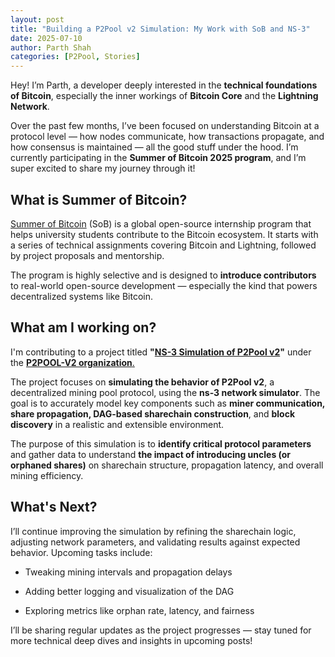 ```yaml
---
layout: post
title: "Building a P2Pool v2 Simulation: My Work with SoB and NS-3"
date: 2025-07-10
author: Parth Shah
categories: [P2Pool, Stories]
---
```


Hey! I’m Parth, a developer deeply interested in the **technical foundations of Bitcoin**, especially the inner workings of **Bitcoin Core** and the **Lightning Network**.

Over the past few months, I’ve been focused on understanding Bitcoin at a protocol level — how nodes communicate, how transactions propagate, and how consensus is maintained — all the good stuff under the hood. I’m currently participating in the **Summer of Bitcoin 2025 program**, and I’m super excited to share my journey through it!

## **What is Summer of Bitcoin?**

[Summer of Bitcoin](https://www.summerofbitcoin.org/) (SoB) is a global open-source internship program that helps university students contribute to the Bitcoin ecosystem. It starts with a series of technical assignments covering Bitcoin and Lightning, followed by project proposals and mentorship.

The program is highly selective and is designed to **introduce contributors** to real-world open-source development — especially the kind that powers decentralized systems like Bitcoin.

## What am I working on?

I'm contributing to a project titled **"**[**NS-3 Simulation of P2Pool v2**](https://github.com/p2poolv2/Ns3_simulation)**"** under the [**P2POOL-V2 organization**.](https://github.com/pool2win/p2pool-v2)

The project focuses on **simulating the behavior of P2Pool v2**, a decentralized mining pool protocol, using the **ns-3 network simulator**. The goal is to accurately model key components such as **miner communication, share propagation, DAG-based sharechain construction**, and **block discovery** in a realistic and extensible environment.

The purpose of this simulation is to **identify critical protocol parameters** and gather data to understand **the impact of introducing uncles (or orphaned shares)** on sharechain structure, propagation latency, and overall mining efficiency.

## What's Next?

I’ll continue improving the simulation by refining the sharechain logic, adjusting network parameters, and validating results against expected behavior. Upcoming tasks include:

* Tweaking mining intervals and propagation delays
    
* Adding better logging and visualization of the DAG
    
* Exploring metrics like orphan rate, latency, and fairness
    

I’ll be sharing regular updates as the project progresses — stay tuned for more technical deep dives and insights in upcoming posts!